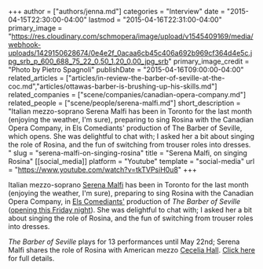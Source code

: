 +++
author = ["authors/jenna.md"]
categories = "Interview"
date = "2015-04-15T22:30:00-04:00"
lastmod = "2015-04-16T22:31:00-04:00"
primary_image = "https://res.cloudinary.com/schmopera/image/upload/v1545409169/media/webhook-uploads/1429150628674/0e4e2f_0acaa6cb45c406a692b969cf364d4e5c.jpg_srb_p_600_688_75_22_0.50_1.20_0.00_jpg_srb"
primary_image_credit = "Photo by Pietro Spagnoli"
publishDate = "2015-04-16T09:00:00-04:00"
related_articles = ["articles/in-review-the-barber-of-seville-at-the-coc.md","articles/ottawas-barber-is-brushing-up-his-skills.md"]
related_companies = ["scene/companies/canadian-opera-company.md"]
related_people = ["scene/people/serena-malfi.md"]
short_description = "Italian mezzo-soprano Serena Malfi has been in Toronto for the last month (enjoying the weather, I&#039;m sure), preparing to sing Rosina with the Canadian Opera Company, in Els Comediants&#039; production of The Barber of Seville, which opens. She was delightful to chat with; I asked her a bit about singing the role of Rosina, and the fun of switching from trouser roles into dresses. "
slug = "serena-malfi-on-singing-rosina"
title = "Serena Malfi, on singing Rosina"
[[social_media]]
platform = "Youtube"
template = "social-media"
url = "https://www.youtube.com/watch?v=tkTVPsiH0u8"
+++

Italian mezzo-soprano [Serena Malfi](http://www.serenamalfi.com/) has been in Toronto for the last month (enjoying the weather, I'm sure), preparing to sing Rosina with the Canadian Opera Company, in [Els Comediants'](http://comediants.com/?page_id=85&lang=en) production of *The Barber of Seville* ([opening this Friday night](http://www.coc.ca/PerformancesAndTickets/1415Season/BarberofSeville.aspx)). She was delightful to chat with; I asked her a bit about singing the role of Rosina, and the fun of switching from trouser roles into dresses. 

*The Barber of Seville* plays for 13 performances until May 22nd; Serena Malfi shares the role of Rosina with American mezzo [Cecelia Hall](http://ceceliahall.com/). [Click here](http://www.coc.ca/PerformancesAndTickets/1415Season/BarberofSeville.aspx) for full details.
